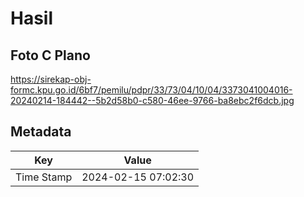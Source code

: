 # Hasil

## Foto C Plano

https://sirekap-obj-formc.kpu.go.id/6bf7/pemilu/pdpr/33/73/04/10/04/3373041004016-20240214-184442--5b2d58b0-c580-46ee-9766-ba8ebc2f6dcb.jpg


## Metadata

| Key        | Value               |
| ---------- | ------------------- |
| Time Stamp | 2024-02-15 07:02:30 |




